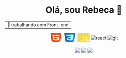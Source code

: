 <h1 align="center">Olá, sou Rebeca 🌠</h1>

 <div>
    <table align="center">
        <tr>
            <td>🔭 trabalhando com Front-end </td>
        </tr>
    </table>
</div>  
<div align="center">
    <div>
        <img align="center" alt="HTML" height="30" width="40" src="https://raw.githubusercontent.com/devicons/devicon/master/icons/html5/html5-original.svg">
        <img align="center" alt="CSS" height="30" width="40" src="https://raw.githubusercontent.com/devicons/devicon/master/icons/css3/css3-original.svg">
        <img align="center" alt="javascript" height="30" width="40" src="https://raw.githubusercontent.com/devicons/devicon/master/icons/javascript/javascript-plain.svg">
        <img align="center" alt="react" height="30" width="40" src="https://cdn.jsdelivr.net/gh/devicons/devicon@latest/icons/react/react-original.svg">
        <img align="center" alt="git" height="30" width="40"src="https://cdn.jsdelivr.net/gh/devicons/devicon@latest/icons/git/git-original.svg" />

     
   </div>
 <br>

  <div>
    <a href = "mailto:rebecasguerri@gmail.com"><img src="https://img.shields.io/badge/-Gmail-%23333?style=for-the-badge&logo=gmail&logoColor=white" target="_blank"></a>
    <a href="https://www.linkedin.com/in/rebeca-freitas-16b16a232/" target="_blank"><img src="https://img.shields.io/badge/-LinkedIn-%230077B5?style=for-the-badge&logo=linkedin&logoColor=white" target="_blank"></a>
    <a href="https://www.instagram.com/rebecasguerri/" target="_blank"><img src="https://img.shields.io/badge/-Instagram-%23E4405F?style=for-the-badge&logo=instagram&logoColor=white" target="_blank"></a>
   
  </div>
</div>

 





